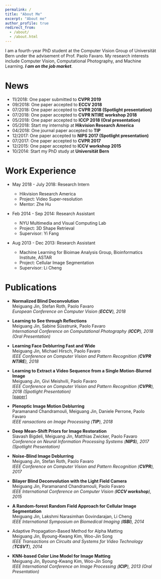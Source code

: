 ```yaml
---
permalink: /
title: "About Me"
excerpt: "About me"
author_profile: true
redirect_from: 
  - /about/
  - /about.html
---
```


I am a fourth-year PhD student at the Computer Vision Group of Universität Bern under the advisement of Prof. Paolo Favaro. My research interests include Computer Vision, Computational Photography, and Machine Learning. ***I am on the job market***.

News
======
* 11/2018: One paper submitted to **CVPR 2019**
* 09/2018: One paper accepted to **ECCV 2018**
* 07/2018: One paper accepted to **CVPR 2018 (Spotlight presentation)**
* 07/2018: One paper accepted to **CVPR NTIRE workshop 2018**
* 05/2018: One paper accepted to **ICCP 2018 (Oral presentation)**
* 05/2018: Start my internship at **Hikvision Research America**
* 04/2018: One journal paper accepted to **TIP**
* 12/2017: One paper accepted to **NIPS 2017 (Spotlight presentation)**
* 07/2017: One paper accepted to **CVPR 2017**
* 12/2015: One paper accepted to **ICCV workshop 2015**
* 10/2014: Start my PhD study at **Universität Bern** 

Work Experience
======
* May 2018 - July 2018: Research Intern
  * Hikvision Research America
  * Project: Video Super-resolution
  * Mentor: Zhe Hu

* Feb 2014 - Sep 2014: Research Assistant
  * NYU Multimedia and Visual Computing Lab
  * Project: 3D Shape Retrieval
  * Supervisor: Yi Fang

* Aug 2013 - Dec 2013: Research Assistant
  * Machine Learning for Bioimae Analysis Group, Bioinformatics Institute, ASTAR
  * Project: Cellular Image Segmentation
  * Supervisor: Li Cheng

Publications
======
* **Normalized Blind Deconvolution**  
Meiguang Jin, Stefan Roth, Paolo Favaro  
*European Conference on Computer Vision (**ECCV**), 2018*

* **Learning to See through Reflections**  
Meiguang Jin, Sabine Süsstrunk, Paolo Favaro  
*International Conference on Computational Photography (**ICCP**), 2018 (Oral Presentation)*

* **Learning Face Deblurring Fast and Wide**  
Meiguang Jin, Michael Hirsch, Paolo Favaro  
*IEEE Conference on Computer Vision and Pattern Recognition (**CVPR NTIRE**), 2018*

* **Learning to Extract a Video Sequence from a Single Motion-Blurred Image**  
Meiguang Jin, Givi Meishvili, Paolo Favaro  
*IEEE Conference on Computer Vision and Pattern Recognition (**CVPR**), 2018 (Spotlight Presentation)*  
[[paper]](http://openaccess.thecvf.com/content_cvpr_2018/papers/Jin_Learning_to_Extract_CVPR_2018_paper.pdf)

* **Plenoptic Image Motion Deblurring**  
Paramanand Chandramouli, Meiguang Jin,  Daniele Perrone, Paolo Favaro  
*IEEE ransactions on Image Processing (**TIP**), 2018*

* **Deep Mean-Shift Priors for Image Restoration**  
Siavash Bigdeli, Meiguang Jin, Matthias Zwicker, Paolo Favaro  
*Conference on Neural Information Processing Systems (**NIPS**), 2017 (Spotlight Presentation)*

* **Noise-Blind Image Deblurring**  
Meiguang Jin, Stefan Roth, Paolo Favaro  
*IEEE Conference on Computer Vision and Pattern Recognition (**CVPR**), 2017*

* **Bilayer Blind Deconvolution with the Light Field Camera**  
Meiguang Jin, Paramanand Chandramouli, Paolo Favaro  
*IEEE International Conference on Computer Vision (**ICCV workshop**), 2015*

* **A Random-forest Random Field Approach for Cellular Image Segmentation**  
Meiguang Jin, Lakshmi Narasimhan Govindarajan, Li Cheng  
*IEEE International Symposium on Biomedical Imaging (**ISBI**), 2014*

* Adaptive Propagation-Based Method for Alpha Matting  
Meiguang Jin, Byoung-Kwang Kim, Woo-Jin Song  
*IEEE Transactions on Circuits and Systems for Video Technology (**TCSVT**), 2014*

* **KNN-based Color Line Model for Image Matting**  
Meiguang Jin, Byoung-Kwang Kim, Woo-Jin Song  
*IEEE International Conference on Image Processing (**ICIP**), 2013 (Oral Presentation)*
